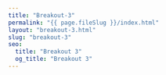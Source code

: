 ```yaml
---
title: "Breakout-3"
permalink: "{{ page.fileSlug }}/index.html"
layout: "breakout-3.html"
slug: "breakout-3"
seo:
  title: "Breakout 3"
  og_title: "Breakout 3"
---
```

